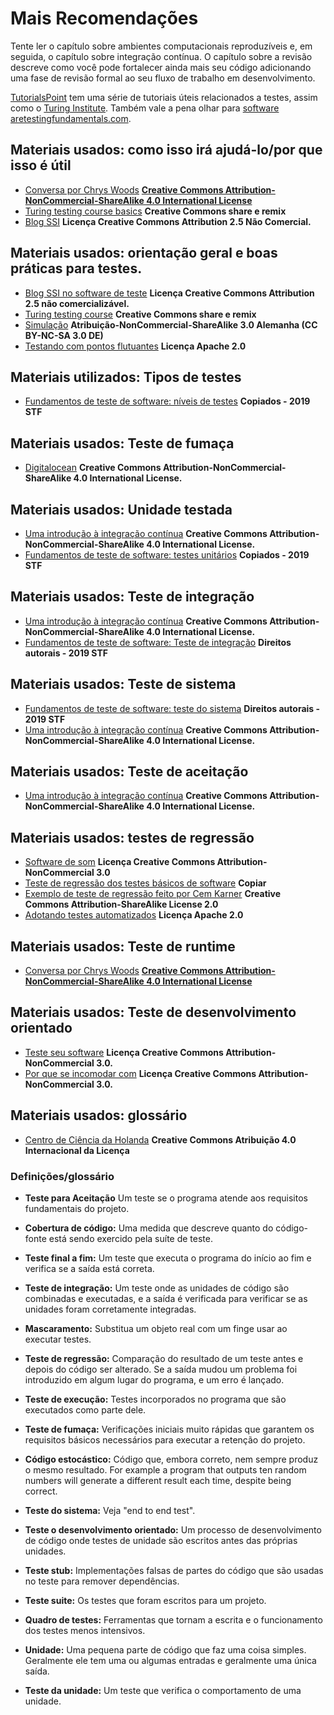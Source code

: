 # Mais Recomendações

Tente ler o capítulo sobre ambientes computacionais reproduzíveis e, em seguida, o capítulo sobre integração contínua. O capítulo sobre a revisão descreve como você pode fortalecer ainda mais seu código adicionando uma fase de revisão formal ao seu fluxo de trabalho em desenvolvimento.

[TutorialsPoint](https://www.tutorialspoint.com/software_testing/) tem uma série de tutoriais úteis relacionados a testes, assim como o [Turing Institute](https://alan-turing-institute.github.io/rsd-engineeringcourse/ch03tests/01testingbasics.html). Também vale a pena olhar para [software aretestingfundamentals.com](http://softwaretestingfundamentals.com).

## Materiais usados: como isso irá ajudá-lo/por que isso é útil

- [Conversa por Chrys Woods](https://drive.google.com/file/d/1CBTAhCVixccui1DjeUT13qh6ga5SDXjl/view) [**Creative Commons Attribution-NonCommercial-ShareAlike 4.0 International License**](https://chryswoods.com/main/copyright.html)
- [Turing testing course basics](https://alan-turing-institute.github.io/rsd-engineeringcourse/ch03tests/01testingbasics.html) **Creative Commons share e remix**
- [Blog SSI](https://www.software.ac.uk/resources/guides/testing-your-software?_ga=2.39233514.830272891.1552653652-1336468516.1531506806) **Licença Creative Commons Attribution 2.5 Não Comercial.**

## Materiais usados: orientação geral e boas práticas para testes.

- [Blog SSI no software de teste](https://www.software.ac.uk/resources/guides/testing-your-software?_ga=2.39233514.830272891.1552653652-1336468516.1531506806) **Licença Creative Commons Attribution 2.5 não comercializável.**
- [Turing testing course](https://alan-turing-institute.github.io/rsd-engineeringcourse/ch03tests/03pytest.html) **Creative Commons share e remix**
- [Simulação](https://www.vogella.com/tutorials/Mockito/article.html) **Atribuição-NonCommercial-ShareAlike 3.0 Alemanha (CC BY-NC-SA 3.0 DE)**
- [Testando com pontos flutuantes](https://github.com/softwaresaved/automated_testing/blob/master/README.md) **Licença Apache 2.0**

## Materiais utilizados: Tipos de testes

- [Fundamentos de teste de software: níveis de testes](http://softwaretestingfundamentals.com/software-testing-levels/) **Copiados - 2019 STF**

## Materiais usados: Teste de fumaça

- [Digitalocean](https://www.digitalocean.com/community/tutorials/an-introduction-to-continuous-integration-delivery-and-deployment) **Creative Commons Attribution-NonCommercial-ShareAlike 4.0 International License.**

## Materiais usados: Unidade testada

- [Uma introdução à integração contínua](https://www.digitalocean.com/community/tutorials/an-introduction-to-continuous-integration-delivery-and-deployment) **Creative Commons Attribution-NonCommercial-ShareAlike 4.0 International License.**
- [Fundamentos de teste de software: testes unitários](http://softwaretestingfundamentals.com/unit-testing/) **Copiados - 2019 STF**

## Materiais usados: Teste de integração

- [Uma introdução à integração contínua](https://www.digitalocean.com/community/tutorials/an-introduction-to-continuous-integration-delivery-and-deployment) **Creative Commons Attribution-NonCommercial-ShareAlike 4.0 International License.**
- [Fundamentos de teste de software: Teste de integração](http://softwaretestingfundamentals.com/integration-testing/) **Direitos autorais - 2019 STF**

## Materiais usados: Teste de sistema

- [Fundamentos de teste de software: teste do sistema](http://softwaretestingfundamentals.com/system-testing/) **Direitos autorais - 2019 STF**
- [Uma introdução à integração contínua](https://www.digitalocean.com/community/tutorials/an-introduction-to-continuous-integration-delivery-and-deployment) **Creative Commons Attribution-NonCommercial-ShareAlike 4.0 International License.**

## Materiais usados: Teste de aceitação
- [Uma introdução à integração contínua](https://www.digitalocean.com/community/tutorials/an-introduction-to-continuous-integration-delivery-and-deployment) **Creative Commons Attribution-NonCommercial-ShareAlike 4.0 International License.**

## Materiais usados: testes de regressão

- [Software de som](http://soundsoftware.ac.uk/unit-testing-why-bother/) **Licença Creative Commons Attribution-NonCommercial 3.0**
- [Teste de regressão dos testes básicos de software](http://softwaretestingfundamentals.com/regression-testing/) **Copiar**
- [Exemplo de teste de regressão feito por Cem Karner](http://www.testingeducation.org/k04/RegressionExamples.htm) **Creative Commons Attribution-ShareAlike License 2.0**
- [Adotando testes automatizados](https://github.com/softwaresaved/automated_testing/blob/master/README.md) **Licença Apache 2.0**

## Materiais usados: Teste de runtime

- [Conversa por Chrys Woods](https://drive.google.com/file/d/1CBTAhCVixccui1DjeUT13qh6ga5SDXjl/view) [**Creative Commons Attribution-NonCommercial-ShareAlike 4.0 International License**](https://chryswoods.com/main/copyright.html)

## Materiais usados: Teste de desenvolvimento orientado

- [Teste seu software](https://software.ac.uk/resources/guides/testing-your-software) **Licença Creative Commons Attribution-NonCommercial 3.0.**
- [Por que se incomodar com](http://soundsoftware.ac.uk/unit-testing-why-bother/) **Licença Creative Commons Attribution-NonCommercial 3.0.**

## Materiais usados: glossário

- [Centro de Ciência da Holanda](https://guide.esciencecenter.nl/#/best_practices/testing) **Creative Commons Atribuição 4.0 Internacional da Licença**

### Definições/glossário

- **Teste para Aceitação** Um teste se o programa atende aos requisitos fundamentais do projeto.

- **Cobertura de código:** Uma medida que descreve quanto do código-fonte está sendo exercido pela suíte de teste.

- **Teste final a fim:** Um teste que executa o programa do início ao fim e verifica se a saída está correta.

- **Teste de integração:** Um teste onde as unidades de código são combinadas e executadas, e a saída é verificada para verificar se as unidades foram corretamente integradas.

- **Mascaramento:** Substitua um objeto real com um finge usar ao executar testes.

- **Teste de regressão:** Comparação do resultado de um teste antes e depois do código ser alterado. Se a saída mudou um problema foi introduzido em algum lugar do programa, e um erro é lançado.

- **Teste de execução:** Testes incorporados no programa que são executados como parte dele.

- **Teste de fumaça:** Verificações iniciais muito rápidas que garantem os requisitos básicos necessários para executar a retenção do projeto.

- **Código estocástico:** Código que, embora correto, nem sempre produz o mesmo resultado. For example a program that outputs ten random numbers will generate a different result each time, despite being correct.

- **Teste do sistema:** Veja "end to end test".

- **Teste o desenvolvimento orientado:** Um processo de desenvolvimento de código onde testes de unidade são escritos antes das próprias unidades.

- **Teste stub:** Implementações falsas de partes do código que são usadas no teste para remover dependências.

- **Teste suite:** Os testes que foram escritos para um projeto.

- **Quadro de testes:** Ferramentas que tornam a escrita e o funcionamento dos testes menos intensivos.

- **Unidade:** Uma pequena parte de código que faz uma coisa simples. Geralmente ele tem uma ou algumas entradas e geralmente uma única saída.

- **Teste da unidade:** Um teste que verifica o comportamento de uma unidade.

